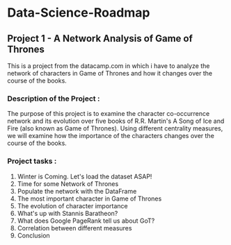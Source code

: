 # Data-Science-Roadmap

## Project 1 - A Network Analysis of Game of Thrones
This is a project from the datacamp.com in which i have to analyze the network of characters in Game of Thrones and how it changes over the course of the books.

### Description of the Project :
The purpose of this project is to examine the character co-occurrence network and its evolution over five books of R.R. Martin's A Song of Ice and Fire (also known as Game of Thrones). Using different centrality measures, we will examine how the importance of the characters changes over the course of the books.

### Project tasks :
1. Winter is Coming. Let's load the dataset ASAP!
2. Time for some Network of Thrones
3. Populate the network with the DataFrame
4. The most important character in Game of Thrones
5. The evolution of character importance
6. What's up with Stannis Baratheon?
7. What does Google PageRank tell us about GoT?
8. Correlation between different measures
9. Conclusion
